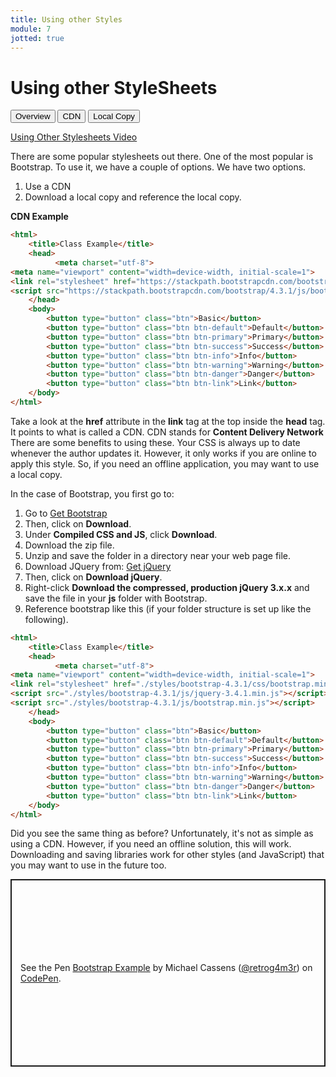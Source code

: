 ```yaml
---
title: Using other Styles
module: 7
jotted: true
---
```


# Using other StyleSheets

<div class="tab">
    <button class="tablinks active" onclick="openTab(event, 'Overview')">Overview</button>
    <button class="tablinks" onclick="openTab(event, 'CDN')">CDN</button>
    <button class="tablinks" onclick="openTab(event, 'Local')">Local Copy</button>
</div>

<!-- Tab content -->
<div id="Overview" class="tabcontent" style="display:block">

<p><a href="//www.youtube.com/embed/qu0rslp1jho" data-lity> Using Other Stylesheets Video</a></p>

<p>There are some popular stylesheets out there. One of the most popular is Bootstrap.  To use it, we have a couple of options. We have two options.</p>

<ol>
<li>Use a CDN</li>
<li>Download a local copy and reference the local copy.</li>
</ol>
</div>

<div id="CDN" class="tabcontent">

<p><b>CDN Example</b></p>

<div class="tabhtml" markdown="1">

```html
<html>
    <title>Class Example</title>
    <head>
          <meta charset="utf-8">
<meta name="viewport" content="width=device-width, initial-scale=1">
<link rel="stylesheet" href="https://stackpath.bootstrapcdn.com/bootstrap/4.3.1/css/bootstrap.min.css" integrity="sha384-ggOyR0iXCbMQv3Xipma34MD+dH/1fQ784/j6cY/iJTQUOhcWr7x9JvoRxT2MZw1T" crossorigin="anonymous">
<script src="https://stackpath.bootstrapcdn.com/bootstrap/4.3.1/js/bootstrap.min.js" integrity="sha384-JjSmVgyd0p3pXB1rRibZUAYoIIy6OrQ6VrjIEaFf/nJGzIxFDsf4x0xIM+B07jRM" crossorigin="anonymous"></script>
    </head>
    <body>
        <button type="button" class="btn">Basic</button>
        <button type="button" class="btn btn-default">Default</button>
        <button type="button" class="btn btn-primary">Primary</button>
        <button type="button" class="btn btn-success">Success</button>
        <button type="button" class="btn btn-info">Info</button>
        <button type="button" class="btn btn-warning">Warning</button>
        <button type="button" class="btn btn-danger">Danger</button>
        <button type="button" class="btn btn-link">Link</button>
    </body>
</html>
```

</div>

<p></p>
<p>Take a look at the <b>href</b> attribute in the <b>link</b> tag at the top inside the <b>head</b> tag. It points to what is called a CDN.  CDN stands for <b>Content Delivery Network</b> There are some benefits to using these.  Your CSS is always up to date whenever the author updates it.  However, it only works if you are online to apply this style. So, if you need an offline application, you may want to use a local copy.</p>

</div>

<div id="Local" class="tabcontent">

<p>In the case of Bootstrap, you first go to:</p>

<ol>
<li>Go to <a href="https://getbootstrap.com/" target="_new">Get Bootstrap</a></li>
<li>Then, click on <b>Download</b>.</li>
<li>Under <b>Compiled CSS and JS</b>, click <b>Download</b>.</li>
<li>Download the zip file.</li>
<li>Unzip and save the folder in a directory near your web page file.</li>
<li>Download JQuery from: <a href="https://jquery.com/" target="_new">Get jQuery</a></li>
<li>Then, click on <b>Download jQuery</b>.</li>
<li>Right-click <b>Download the compressed, production jQuery 3.x.x</b> and save the file in your <b>js</b> folder with Bootstrap.</li>
<li>Reference bootstrap like this (if your folder structure is set up like the following).</li>
</ol>

<div class="tabhtml" markdown="1">

```html
<html>
    <title>Class Example</title>
    <head>
          <meta charset="utf-8">
<meta name="viewport" content="width=device-width, initial-scale=1">
<link rel="stylesheet" href="./styles/bootstrap-4.3.1/css/bootstrap.min.css">
<script src="./styles/bootstrap-4.3.1/js/jquery-3.4.1.min.js"></script>
<script src="./styles/bootstrap-4.3.1/js/bootstrap.min.js"></script>
    </head>
    <body>
        <button type="button" class="btn">Basic</button>
        <button type="button" class="btn btn-default">Default</button>
        <button type="button" class="btn btn-primary">Primary</button>
        <button type="button" class="btn btn-success">Success</button>
        <button type="button" class="btn btn-info">Info</button>
        <button type="button" class="btn btn-warning">Warning</button>
        <button type="button" class="btn btn-danger">Danger</button>
        <button type="button" class="btn btn-link">Link</button>
    </body>
</html>
```

</div>

<p>Did you see the same thing as before?  Unfortunately, it's not as simple as using a CDN. However, if you need an offline solution, this will work.  Downloading and saving libraries work for other styles (and JavaScript) that you may want to use in the future too.</p>

</div>
<div id="To Do" class="tabcontent">
<p class="codepen" data-height="300" data-default-tab="html,result" data-slug-hash="mdwYOPO" data-editable="true" data-user="retrog4m3r" style="height: 300px; box-sizing: border-box; display: flex; align-items: center; justify-content: center; border: 2px solid; margin: 1em 0; padding: 1em;">
  <span>See the Pen <a href="https://codepen.io/retrog4m3r/pen/mdwYOPO">
  Bootstrap Example</a> by Michael Cassens (<a href="https://codepen.io/retrog4m3r">@retrog4m3r</a>)
  on <a href="https://codepen.io">CodePen</a>.</span>
</p>
<script async src="https://cpwebassets.codepen.io/assets/embed/ei.js"></script>
</div>